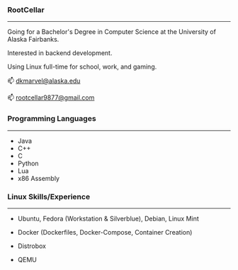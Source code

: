 ### RootCellar
---

Going for a Bachelor's Degree in Computer Science at the University of Alaska Fairbanks.

Interested in backend development.

Using Linux full-time for school, work, and gaming.

📫 dkmarvel@alaska.edu

📫 rootcellar9877@gmail.com

### Programming Languages
---

- Java
- C++
- C
- Python
- Lua
- x86 Assembly

### Linux Skills/Experience
---

- Ubuntu, Fedora (Workstation & Silverblue), Debian, Linux Mint

- Docker (Dockerfiles, Docker-Compose, Container Creation)
- Distrobox
- QEMU


<!--
**RootCellar/RootCellar** is a ✨ _special_ ✨ repository because its `README.md` (this file) appears on your GitHub profile.

Here are some ideas to get you started:

- 🔭 I’m currently working on ...
- 🌱 I’m currently learning ...
- 👯 I’m looking to collaborate on ...
- 🤔 I’m looking for help with ...
- 💬 Ask me about ...
- 📫 How to reach me: ...
- 😄 Pronouns: ...
- ⚡ Fun fact: ...
-->
